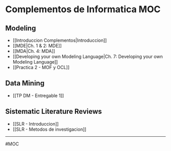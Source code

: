 # Complementos de Informatica MOC
## Modeling
- [[Introduccion Complementos|Introduccion]]
- [[MDE|Ch. 1 & 2: MDE]]
- [[MDA|Ch. 4: MDA]]
- [[Developing your own Modeling Language|Ch. 7: Developing your own Modeling Language]]
- [[Practica 2 - MOF y OCL]]

## Data Mining
- [[TP DM - Entregable 1]]

## Sistematic Literature Reviews
- [[SLR - Introduccion]]
- [[SLR - Metodos de investigacion]]

---
#MOC 